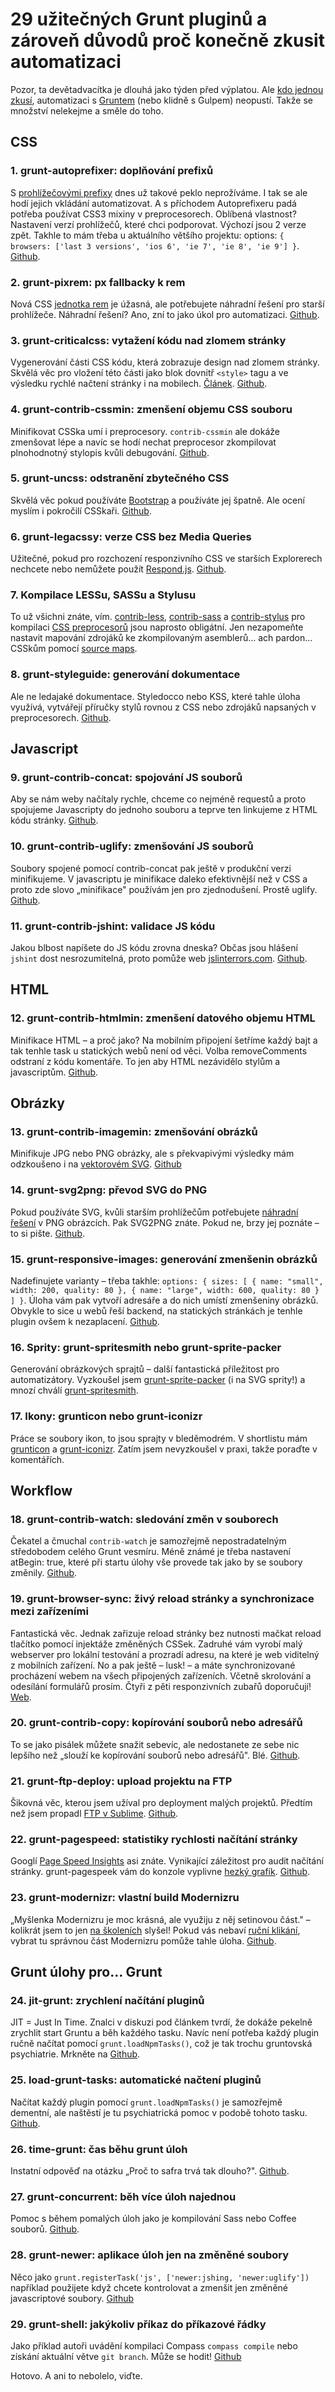 # 29 užitečných Grunt pluginů a zároveň důvodů proč konečně zkusit automatizaci

Pozor, ta devětadvacítka je dlouhá jako týden před výplatou. Ale [kdo jednou zkusí](http://www.vzhurudolu.cz/kurzy/grunt-gulp), automatizaci s [Gruntem](grunt.md) (nebo klidně s Gulpem) neopustí. Takže se množství nelekejme a směle do toho.

## CSS

### 1. grunt-autoprefixer: doplňování prefixů

S [prohlížečovými prefixy](http://www.vzhurudolu.cz/prirucka/prefix) dnes už takové peklo neprožíváme. I tak se ale hodí jejich vkládání automatizovat. A s příchodem Autoprefixeru padá potřeba používat CSS3 mixiny v preprocesorech. Oblíbená vlastnost? Nastavení verzí prohlížečů, které chci podporovat. Výchozí jsou 2 verze zpět. Takhle to mám třeba u aktuálního většího projektu: options: `{ browsers: ['last 3 versions', 'ios 6', 'ie 7', 'ie 8', 'ie 9'] }`. [Github](https://github.com/nDmitry/grunt-autoprefixer).

### 2. grunt-pixrem: px fallbacky k rem

Nová CSS [jednotka rem](http://www.vzhurudolu.cz/prirucka/css3-jednotky) je úžasná, ale potřebujete náhradní řešení pro starší prohlížeče. Náhradní řešení? Ano, zní to jako úkol pro automatizaci. [Github](https://github.com/robwierzbowski/grunt-pixrem).

### 3. grunt-criticalcss: vytažení kódu nad zlomem stránky

Vygenerování části CSS kódu, která zobrazuje design nad zlomem stránky. Skvělá věc pro vložení této části jako blok dovnitř `<style>` tagu a ve výsledku rychlé načtení stránky i na mobilech. [Článek](http://www.filamentgroup.com/lab/performance-rwd.html). [Github](https://github.com/filamentgroup/grunt-criticalcss).

### 4. grunt-contrib-cssmin: zmenšení objemu CSS souboru

Minifikovat CSSka umí i preprocesory. `contrib-cssmin` ale dokáže zmenšovat lépe a navíc se hodí nechat preprocesor zkompilovat plnohodnotný stylopis kvůli debugování. [Github](https://github.com/gruntjs/grunt-contrib-cssmin).

### 5. grunt-uncss: odstranění zbytečného CSS

Skvělá věc pokud používáte [Bootstrap](http://www.vzhurudolu.cz/kurzy/bootstrap) a používáte jej špatně. Ale ocení myslím i pokročilí CSSkaři. [Github](https://github.com/addyosmani/grunt-uncss).

### 6. grunt-legacssy: verze CSS bez Media Queries

Užitečné, pokud pro rozchození responzivního CSS ve starších Explorerech nechcete nebo nemůžete použít [Respond.js](https://github.com/scottjehl/Respond). [Github](https://github.com/robinpokorny/grunt-legacssy).

### 7. Kompilace LESSu, SASSu a Stylusu

To už všichni znáte, vím. [contrib-less](https://github.com/gruntjs/grunt-contrib-less), [contrib-sass](https://github.com/gruntjs/grunt-contrib-sass) a [contrib-stylus](https://github.com/gruntjs/grunt-contrib-stylus) pro kompilaci [CSS preprocesorů](http://www.vzhurudolu.cz/blog/12-css-preprocesory-1) jsou naprosto obligátní.  Jen nezapomeňte nastavit mapování zdrojáků ke zkompilovaným asemblerů… ach pardon… CSSkům pomocí [source maps](http://blog.teamtreehouse.com/introduction-source-maps).

### 8. grunt-styleguide: generování dokumentace 

Ale ne ledajaké dokumentace. Styledocco nebo KSS, které tahle úloha využívá, vytvářejí příručky stylů rovnou z CSS nebo zdrojáků napsaných v preprocesorech. [Github](https://github.com/indieisaconcept/grunt-styleguide).

## Javascript

### 9. grunt-contrib-concat: spojování JS souborů

Aby se nám weby načítaly rychle, chceme co nejméně requestů a proto spojujeme Javascripty do jednoho souboru a teprve ten linkujeme z HTML kódu stránky. [Github](https://github.com/gruntjs/grunt-contrib-concat).

### 10. grunt-contrib-uglify: zmenšování JS souborů

Soubory spojené pomocí contrib-concat pak ještě v produkční verzi minifikujeme. V javascriptu je minifikace daleko efektivnější než v CSS a proto zde slovo „minifikace" používám jen pro zjednodušení. Prostě uglify. [Github](https://github.com/gruntjs/grunt-contrib-uglify).

### 11. grunt-contrib-jshint: validace JS kódu

Jakou blbost napíšete do JS kódu zrovna dneska? Občas jsou hlášení `jshint` dost nesrozumitelná, proto pomůže web [jslinterrors.com](http://jslinterrors.com/). [Github](https://github.com/gruntjs/grunt-contrib-jshint). 

## HTML

### 12. grunt-contrib-htmlmin: zmenšení datového objemu HTML

Minifikace HTML – a proč jako? Na mobilním připojení šetříme každý bajt a tak tenhle task u statických webů není od věci. Volba removeComments odstraní z kódu komentáře. To jen aby HTML nezávidělo stylům a javascriptům. [Github](https://github.com/gruntjs/grunt-contrib-htmlmin).

## Obrázky

### 13. grunt-contrib-imagemin: zmenšování obrázků

Minifikuje JPG nebo PNG obrázky, ale s překvapivými výsledky mám odzkoušeno i na [vektorovém SVG](http://www.vzhurudolu.cz/prirucka/svg). [Github](https://github.com/gruntjs/grunt-contrib-imagemin)

### 14. grunt-svg2png: převod SVG do PNG

Pokud používáte SVG, kvůli starším prohlížečům potřebujete [náhradní řešení](http://www.vzhurudolu.cz/prirucka/svg#svg-v-html-jako-code-lt-img-gt-code) v PNG obrázcích. Pak SVG2PNG znáte. Pokud ne, brzy jej poznáte – to si pište. [Github](https://github.com/dbushell/grunt-svg2png).

### 15. grunt-responsive-images: generování zmenšenin obrázků

Nadefinujete varianty – třeba takhle: `options: { sizes: [ { name: "small", width: 200, quality: 80 }, { name: "large", width: 600, quality: 80 } ] }`. Úloha vám pak vytvoří adresáře a do nich umístí zmenšeniny obrázků. Obvykle to sice u webů řeší backend, na statických stránkách je tenhle plugin ovšem k nezaplacení. [Github](https://github.com/andismith/grunt-responsive-images).

### 16. Sprity: grunt-spritesmith nebo grunt-sprite-packer

Generování obrázkových sprajtů – další fantastická příležitost pro automatizátory. Vyzkoušel jsem [grunt-sprite-packer](https://github.com/karfcz/grunt-sprite-packer) (i na SVG sprity!) a mnozí chválí [grunt-spritesmith](https://github.com/Ensighten/grunt-spritesmith).

### 17. Ikony: grunticon nebo grunt-iconizr

Práce se soubory ikon, to jsou sprajty v bleděmodrém. V shortlistu mám [grunticon](https://github.com/filamentgroup/grunticon) a [grunt-iconizr](https://github.com/jkphl/grunt-iconizr). Zatím jsem nevyzkoušel v praxi, takže poraďte v komentářích.

## Workflow

### 18. grunt-contrib-watch: sledování změn v souborech

Čekatel a čmuchal `contrib-watch` je samozřejmě nepostradatelným středobodem celého Grunt vesmíru. Méně známé je třeba nastavení atBegin: true, které při startu úlohy vše provede tak jako by se soubory změnily. [Github](https://github.com/gruntjs/grunt-contrib-watch).

### 19. grunt-browser-sync: živý reload stránky a synchronizace mezi zařízeními

Fantastická věc. Jednak zařizuje reload stránky bez nutnosti mačkat reload tlačítko pomocí injektáže změněných CSSek. Zadruhé vám vyrobí malý webserver pro lokální testování a prozradí adresu, na které je web viditelný z mobilních zařízení. No a pak ještě – lusk! – a máte synchronizované procházení webem na všech připojených zařízeních. Včetně skrolování a odesílání formulářů prosím. Čtyři z pěti responzivních zubařů doporučují! [Web](http://www.browsersync.io/docs/grunt/).

### 20. grunt-contrib-copy: kopírování souborů nebo adresářů

To se jako pisálek můžete snažit sebevíc, ale nedostanete ze sebe nic lepšího než „slouží ke kopírování souborů nebo adresářů". Blé. [Github](https://github.com/gruntjs/grunt-contrib-copy).

### 21. grunt-ftp-deploy: upload projektu na FTP

Šikovná věc, kterou jsem užíval pro deployment malých projektů. Předtím než jsem propadl [FTP v Sublime](http://wbond.net/sublime_packages/sftp). [Github](https://github.com/zonak/grunt-ftp-deploy).

### 22. grunt-pagespeed: statistiky rychlosti načítání stránky

Googlí [Page Speed Insights](https://developers.google.com/speed/docs/insights/about) asi znáte. Vynikající záležitost pro audit načítání stránky. grunt-pagespeek vám do konzole vyplivne [hezký grafík](https://www.slideshare.net/fullscreen/tomasmusiol7/zakladni-nastroje-pro-automatizaci/15). [Github](https://github.com/jrcryer/grunt-pagespeed).

### 23. grunt-modernizr: vlastní build Modernizru

„Myšlenka Modernizru je moc krásná, ale využiju z něj setinovou část." – kolikrát jsem to jen [na školeních](http://www.vzhurudolu.cz/kurzy/webovy-frontend) slyšel! Pokud vás nebaví [ruční klikání](http://modernizr.com/download/), vybrat tu správnou část Modernizru pomůže tahle úloha. [Github](https://github.com/Modernizr/grunt-modernizr).

## Grunt úlohy pro… Grunt

### 24. jit-grunt: zrychlení načítání pluginů

JIT = Just In Time. Znalci v diskuzi pod článkem tvrdí, že dokáže pekelně zrychlit start Gruntu a běh každého tasku. Navíc není potřeba každý plugin ručně načítat pomocí `grunt.loadNpmTasks()`, což je tak trochu gruntovská psychiatrie. Mrkněte na [Github](https://github.com/shootaroo/jit-grunt). 

### 25. load-grunt-tasks: automatické načtení pluginů

Načítat každý plugin pomocí `grunt.loadNpmTasks()` je samozřejmě dementní, ale naštěstí je tu psychiatrická pomoc v podobě tohoto tasku.  [Github](https://github.com/sindresorhus/load-grunt-tasks).

### 26. time-grunt: čas běhu grunt úloh

Instatní odpověď na otázku „Proč to safra trvá tak dlouho?". [Github](https://github.com/sindresorhus/time-grunt).

### 27. grunt-concurrent: běh více úloh najednou

Pomoc s během pomalých úloh jako je kompilování Sass nebo Coffee souborů. [Github](https://github.com/sindresorhus/grunt-concurrent).

### 28. grunt-newer: aplikace úloh jen na změněné soubory

Něco jako `grunt.registerTask('js', ['newer:jshing, 'newer:uglify'])` například použijete když chcete kontrolovat a zmenšit jen změněné javascriptové soubory. [Github](https://github.com/tschaub/grunt-newer)

### 29. grunt-shell: jakýkoliv příkaz do příkazové řádky

Jako příklad autoři uvádění kompilaci Compass `compass compile` nebo získání aktuální větve `git branch`. Může se hodit! [Github](https://github.com/sindresorhus/grunt-shell)

Hotovo. A ani to nebolelo, viďte.

